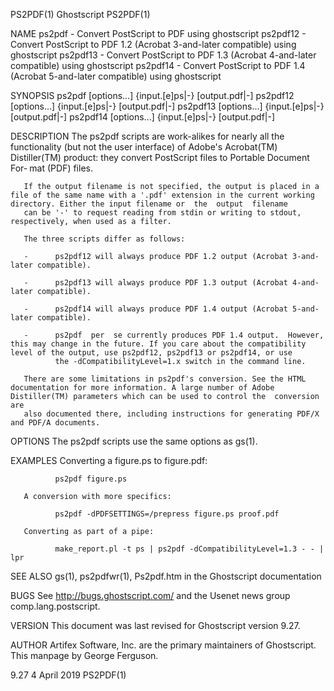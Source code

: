 PS2PDF(1)                                                                                        Ghostscript                                                                                        PS2PDF(1)

NAME
       ps2pdf - Convert PostScript to PDF using ghostscript
       ps2pdf12 - Convert PostScript to PDF 1.2 (Acrobat 3-and-later compatible) using ghostscript
       ps2pdf13 - Convert PostScript to PDF 1.3 (Acrobat 4-and-later compatible) using ghostscript
       ps2pdf14 - Convert PostScript to PDF 1.4 (Acrobat 5-and-later compatible) using ghostscript

SYNOPSIS
       ps2pdf  [options...] {input.[e]ps|-} [output.pdf|-]
       ps2pdf12  [options...] {input.[e]ps|-} [output.pdf|-]
       ps2pdf13  [options...] {input.[e]ps|-} [output.pdf|-]
       ps2pdf14  [options...] {input.[e]ps|-} [output.pdf|-]

DESCRIPTION
       The ps2pdf scripts are work-alikes for nearly all the functionality (but not the user interface) of Adobe's Acrobat(TM) Distiller(TM) product: they convert PostScript files to Portable Document For‐
       mat (PDF) files.

       If the output filename is not specified, the output is placed in a file of the same name with a '.pdf' extension in the current working directory. Either the input filename or  the  output  filename
       can be '-' to request reading from stdin or writing to stdout, respectively, when used as a filter.

       The three scripts differ as follows:

       -      ps2pdf12 will always produce PDF 1.2 output (Acrobat 3-and-later compatible).

       -      ps2pdf13 will always produce PDF 1.3 output (Acrobat 4-and-later compatible).

       -      ps2pdf14 will always produce PDF 1.4 output (Acrobat 5-and-later compatible).

       -      ps2pdf  per  se currently produces PDF 1.4 output.  However, this may change in the future. If you care about the compatibility level of the output, use ps2pdf12, ps2pdf13 or ps2pdf14, or use
              the -dCompatibilityLevel=1.x switch in the command line.

       There are some limitations in ps2pdf's conversion. See the HTML documentation for more information. A large number of Adobe Distiller(TM) parameters which can be used to control the  conversion  are
       also documented there, including instructions for generating PDF/X and PDF/A documents.

OPTIONS
       The ps2pdf scripts use the same options as gs(1).

EXAMPLES
       Converting a figure.ps to figure.pdf:

              ps2pdf figure.ps

       A conversion with more specifics:

              ps2pdf -dPDFSETTINGS=/prepress figure.ps proof.pdf

       Converting as part of a pipe:

              make_report.pl -t ps | ps2pdf -dCompatibilityLevel=1.3 - - | lpr

SEE ALSO
       gs(1), ps2pdfwr(1),
       Ps2pdf.htm in the Ghostscript documentation

BUGS
       See http://bugs.ghostscript.com/ and the Usenet news group comp.lang.postscript.

VERSION
       This document was last revised for Ghostscript version 9.27.

AUTHOR
       Artifex Software, Inc. are the primary maintainers of Ghostscript.  This manpage by George Ferguson.

9.27                                                                                             4 April 2019                                                                                       PS2PDF(1)
